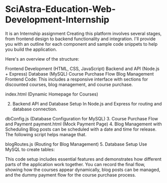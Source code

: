 # SciAstra-Education-Web-Development-Internship
It is an Internship assignment
Creating this platform involves several stages, from frontend design to backend functionality and integration. I'll provide you with an outline for each component and sample code snippets to help you build the application.

Here's an overview of the structure:

Frontend Development (HTML, CSS, JavaScript)
Backend and API (Node.js + Express)
Database (MySQL)
Course Purchase Flow
Blog Management
Frontend Code:
This includes a responsive interface with sections for discounted courses, blog management, and course purchase.

index.html (Dynamic Homepage for Courses)

2. Backend API and Database Setup
In Node.js and Express for routing and database connection.

dbConfig.js (Database Configuration for MySQL)
3. Course Purchase Flow and Payment
payment.html (Mock Payment Page)
4. Blog Management with Scheduling
Blog posts can be scheduled with a date and time for release. The following script helps manage that.

blogRoutes.js (Routing for Blog Management)
5. Database Setup
Use MySQL to create tables:

This code setup includes essential features and demonstrates how different parts of the application work together. You can record the final flow, showing how the courses appear dynamically, blog posts can be managed, and the dummy payment flow for the course purchase process.
